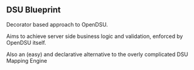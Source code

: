 ## DSU Blueprint

Decorator based approach to OpenDSU.

Aims to achieve server side business logic and validation, enforced by OpenDSU itself.

Also an (easy) and declarative alternative to the overly complicated DSU Mapping Engine
